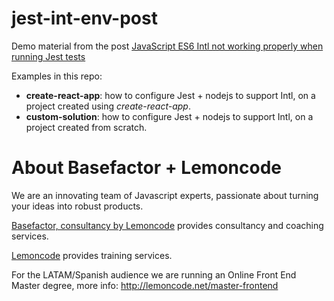 # jest-int-env-post

Demo material from the post [JavaScript ES6 Intl not working properly when running Jest tests](https://www.basefactor.com)

Examples in this repo:
  - **create-react-app**: how to configure Jest + nodejs to support Intl, on a project created using _create-react-app_.
  - **custom-solution**: how to configure Jest + nodejs to support Intl, on a project created from scratch.
  
# About Basefactor + Lemoncode

We are an innovating team of Javascript experts, passionate about turning your ideas into robust products.

[Basefactor, consultancy by Lemoncode](http://www.basefactor.com) provides consultancy and coaching services.

[Lemoncode](http://lemoncode.net/services/en/#en-home) provides training services.

For the LATAM/Spanish audience we are running an Online Front End Master degree, more info: http://lemoncode.net/master-frontend
